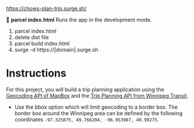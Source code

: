 
https://chows-plan-trip.surge.sh/

:wave:
**parcel index.html**
Runs the app in the development mode.

1. parcel index.html
1. delete dist file
1. parcel build index.html
1. surge -d https://[domain].surge.sh

# Instructions
For this project, you will build a trip planning application using the [Geocoding API of MapBox](https://docs.mapbox.com/api/search/) and the [Trip Planning API from Winnipeg Transit](https://api.winnipegtransit.com/home/api/v3/services/trip-planner).
* Use the bbox option which will limit geocoding to a border box. The border box around the Winnipeg area can be defined by the following coordinates `-97.325875, 49.766204, -96.953987, 49.99275`.
